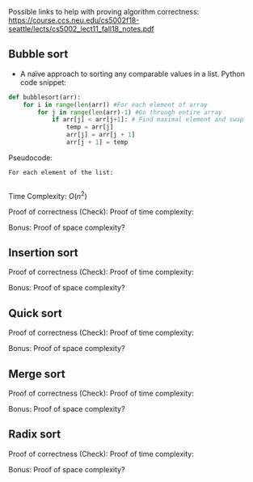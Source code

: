 Possible links to help with proving algorithm correctness: 
https://course.ccs.neu.edu/cs5002f18-seattle/lects/cs5002_lect11_fall18_notes.pdf
## Bubble sort
- A naïve approach to sorting any comparable values in a list.
Python code snippet:
```python
def bubblesort(arr):
	for i in range(len(arr)) #For each element of array
		for j in range(len(arr)-1) #Go through entire array
			if arr[j] < arr[j+1]: # Find maximal element and swap
				temp = arr[j]
				arr[j] = arr[j + 1]
				arr[j + 1] = temp
```
Pseudocode:
```
For each element of the list:
	
```
Time Complexity: $O(n^2)$

Proof of correctness (Check):
Proof of time complexity:

Bonus: Proof of space complexity?
## Insertion sort


Proof of correctness (Check):
Proof of time complexity:

Bonus: Proof of space complexity?
## Quick sort


Proof of correctness (Check):
Proof of time complexity:

Bonus: Proof of space complexity?
## Merge sort


Proof of correctness (Check):
Proof of time complexity:

Bonus: Proof of space complexity?
## Radix sort


Proof of correctness (Check):
Proof of time complexity:

Bonus: Proof of space complexity?

